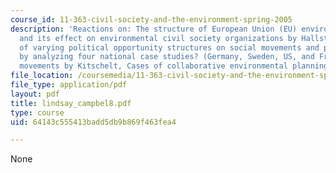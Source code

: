 ```yaml
---
course_id: 11-363-civil-society-and-the-environment-spring-2005
description: 'Reactions on: The structure of European Union (EU) environmental policymaking
  and its effect on environmental civil society organizations by Hallstrom, The effect
  of varying political opportunity structures on social movements and political protest
  by analyzing four national case studies? (Germany, Sweden, US, and France) anti-nuclear
  movements by Kitschelt, Cases of collaborative environmental planning by Singleton.'
file_location: /coursemedia/11-363-civil-society-and-the-environment-spring-2005/64143c555413badd5db9b869f463fea4_lindsay_campbel8.pdf
file_type: application/pdf
layout: pdf
title: lindsay_campbel8.pdf
type: course
uid: 64143c555413badd5db9b869f463fea4

---
```

None